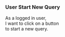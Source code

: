 ### User Start New Query

As a logged in user, 
<br>I want to click on a button 
<br>to start a new query.
